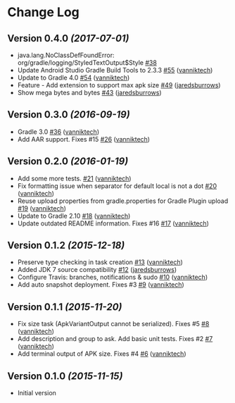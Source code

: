 # Change Log

Version 0.4.0 *(2017-07-01)*
----------------------------

- java.lang.NoClassDefFoundError: org/gradle/logging/StyledTextOutput$Style [\#38](https://github.com/vanniktech/gradle-android-apk-size-plugin/issues/38)
- Update Android Studio Gradle Build Tools to 2.3.3 [\#55](https://github.com/vanniktech/gradle-android-apk-size-plugin/pull/55) ([vanniktech](https://github.com/vanniktech))
- Update to Gradle 4.0 [\#54](https://github.com/vanniktech/gradle-android-apk-size-plugin/pull/54) ([vanniktech](https://github.com/vanniktech))
- Feature - Add extension to support max apk size [\#49](https://github.com/vanniktech/gradle-android-apk-size-plugin/pull/49) ([jaredsburrows](https://github.com/jaredsburrows))
- Show mega bytes and bytes [\#43](https://github.com/vanniktech/gradle-android-apk-size-plugin/pull/43) ([jaredsburrows](https://github.com/jaredsburrows))

Version 0.3.0 *(2016-09-19)*
----------------------------

- Gradle 3.0 [\#36](https://github.com/vanniktech/gradle-android-apk-size-plugin/pull/36) ([vanniktech](https://github.com/vanniktech))
- Add AAR support. Fixes \#15 [\#26](https://github.com/vanniktech/gradle-android-apk-size-plugin/pull/26) ([vanniktech](https://github.com/vanniktech))

Version 0.2.0 *(2016-01-19)*
----------------------------

- Add some more tests. [\#21](https://github.com/vanniktech/gradle-android-apk-size-plugin/pull/21) ([vanniktech](https://github.com/vanniktech))
- Fix formatting issue when separator for default local is not a dot [\#20](https://github.com/vanniktech/gradle-android-apk-size-plugin/pull/20) ([vanniktech](https://github.com/vanniktech))
- Reuse upload properties from gradle.properties for Gradle Plugin upload [\#19](https://github.com/vanniktech/gradle-android-apk-size-plugin/pull/19) ([vanniktech](https://github.com/vanniktech))
- Update to Gradle 2.10 [\#18](https://github.com/vanniktech/gradle-android-apk-size-plugin/pull/18) ([vanniktech](https://github.com/vanniktech))
- Update outdated README information. Fixes \#16 [\#17](https://github.com/vanniktech/gradle-android-apk-size-plugin/pull/17) ([vanniktech](https://github.com/vanniktech))

Version 0.1.2 *(2015-12-18)*
----------------------------

- Preserve type checking in task creation [\#13](https://github.com/vanniktech/gradle-android-apk-size-plugin/pull/13) ([vanniktech](https://github.com/vanniktech))
- Added JDK 7 source compatibility [\#12](https://github.com/vanniktech/gradle-android-apk-size-plugin/pull/12) ([jaredsburrows](https://github.com/jaredsburrows))
- Configure Travis: branches, notifications & sudo [\#10](https://github.com/vanniktech/gradle-android-apk-size-plugin/pull/10) ([vanniktech](https://github.com/vanniktech))
- Add auto snapshot deployment. Fixes \#3 [\#9](https://github.com/vanniktech/gradle-android-apk-size-plugin/pull/9) ([vanniktech](https://github.com/vanniktech))

Version 0.1.1 *(2015-11-20)*
----------------------------

- Fix size task \(ApkVariantOutput cannot be serialized\). Fixes \#5 [\#8](https://github.com/vanniktech/gradle-android-apk-size-plugin/pull/8) ([vanniktech](https://github.com/vanniktech))
- Add description and group to ask. Add basic unit tests. Fixes \#2 [\#7](https://github.com/vanniktech/gradle-android-apk-size-plugin/pull/7) ([vanniktech](https://github.com/vanniktech))
- Add terminal output of APK size. Fixes \#4 [\#6](https://github.com/vanniktech/gradle-android-apk-size-plugin/pull/6) ([vanniktech](https://github.com/vanniktech))

Version 0.1.0 *(2015-11-15)*
----------------------------

- Initial version